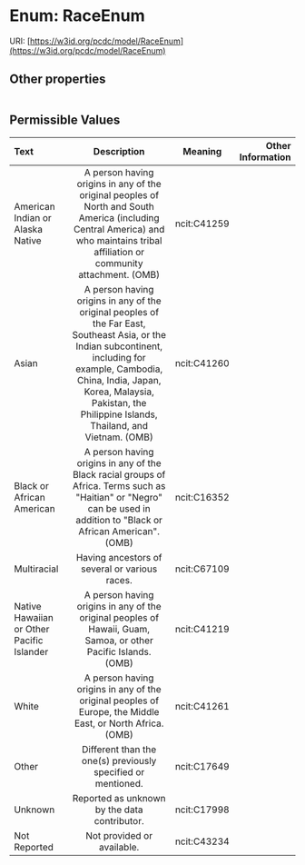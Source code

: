 
# Enum: RaceEnum




URI: [https://w3id.org/pcdc/model/RaceEnum](https://w3id.org/pcdc/model/RaceEnum)


## Other properties

|  |  |  |
| --- | --- | --- |

## Permissible Values

| Text | Description | Meaning | Other Information |
| :--- | :---: | :---: | ---: |
| American Indian or Alaska Native | A person having origins in any of the original peoples of North and South America (including Central America) and who maintains tribal affiliation or community attachment. (OMB) | ncit:C41259 |  |
| Asian | A person having origins in any of the original peoples of the Far East, Southeast Asia, or the Indian subcontinent, including for example, Cambodia, China, India, Japan, Korea, Malaysia, Pakistan, the Philippine Islands, Thailand, and Vietnam. (OMB) | ncit:C41260 |  |
| Black or African American | A person having origins in any of the Black racial groups of Africa. Terms such as "Haitian" or "Negro" can be used in addition to "Black or African American". (OMB) | ncit:C16352 |  |
| Multiracial | Having ancestors of several or various races. | ncit:C67109 |  |
| Native Hawaiian or Other Pacific Islander | A person having origins in any of the original peoples of Hawaii, Guam, Samoa, or other Pacific Islands. (OMB) | ncit:C41219 |  |
| White | A person having origins in any of the original peoples of Europe, the Middle East, or North Africa. (OMB) | ncit:C41261 |  |
| Other | Different than the one(s) previously specified or mentioned. | ncit:C17649 |  |
| Unknown | Reported as unknown by the data contributor. | ncit:C17998 |  |
| Not Reported | Not provided or available. | ncit:C43234 |  |

